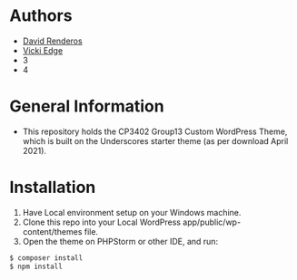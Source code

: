 # Authors
- [David Renderos](https://github.com/davidrenderos)
- [Vicki Edge](https://github.com/vickiedge)
- 3
- 4
# General Information
 - This repository holds the CP3402 Group13 Custom WordPress Theme, which is built on the Underscores starter theme (as per download April 2021).

# Installation
1. Have Local environment setup on your Windows machine.
2. Clone this repo into your Local WordPress app/public/wp-content/themes file.
3. Open the theme on PHPStorm or other IDE, and run:
```sh
$ composer install
$ npm install
```
